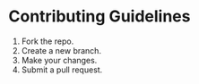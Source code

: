 # Contributing Guidelines
1. Fork the repo.
2. Create a new branch.
3. Make your changes.
4. Submit a pull request.
